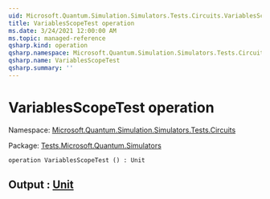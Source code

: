 ```yaml
---
uid: Microsoft.Quantum.Simulation.Simulators.Tests.Circuits.VariablesScopeTest
title: VariablesScopeTest operation
ms.date: 3/24/2021 12:00:00 AM
ms.topic: managed-reference
qsharp.kind: operation
qsharp.namespace: Microsoft.Quantum.Simulation.Simulators.Tests.Circuits
qsharp.name: VariablesScopeTest
qsharp.summary: ''
---
```


# VariablesScopeTest operation

Namespace: [Microsoft.Quantum.Simulation.Simulators.Tests.Circuits](xref:Microsoft.Quantum.Simulation.Simulators.Tests.Circuits)

Package: [Tests.Microsoft.Quantum.Simulators](https://nuget.org/packages/Tests.Microsoft.Quantum.Simulators)




```qsharp
operation VariablesScopeTest () : Unit
```


## Output : [Unit](xref:microsoft.quantum.lang-ref.unit)


